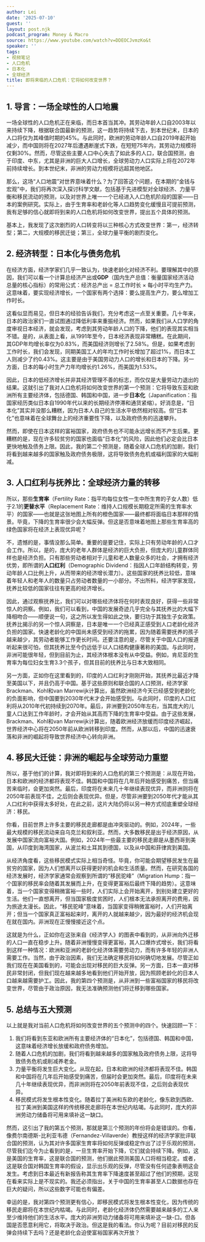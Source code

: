 ```yaml
---
author: Lei
date: '2025-07-10'
guest: ''
layout: post.njk
podcast_program: Money & Macro
source: https://www.youtube.com/watch?v=DDEOCJvmzKo&t
speaker: ''
tags:
- 视频笔记
- 人口危机
- 日本化
- 全球经济
title: 即将来临的人口危机：它将如何改变世界？
---
```


## 1. 导言：一场全球性的人口地震

一场全球性的人口危机正在来临，而日本首当其冲。其劳动年龄人口自2003年以来持续下降，根据联合国最新的预测，这一趋势将持续下去，到本世纪末，日本的人口将仅为其峰值时期的45%。与此同时，欧洲的劳动年龄人口自2019年起开始减少，而中国则将在2027年后遭遇断崖式下跌，在短短75年内，其劳动力规模将仅剩30%。然而，尽管这些主要人口中心失去了如此多的人口，联合国预测，由于印度、中东，尤其是非洲的巨大人口增长，全球劳动力人口实际上将在2072年前持续增长。到本世纪末，非洲的劳动力规模将远超其他地区。

那么，这场“人口地震”对世界意味着什么？为了回答这个问题，在本期的“金钱与宏观”中，我们将再次深入探讨科学文献，包括基于先进模型对全球经济、力量平衡和移民流动的预测，以及对世界上唯一一个已经进入人口危机阶段的国家——日本的案例研究。实际上，由于生育率和老龄化等人口趋势变化缓慢且可提前预测，我有足够的信心就即将到来的人口危机将如何改变世界，提出五个具体的预测。

基本上，我发现了这次剧烈的人口转变将以三种核心方式改变世界：第一，经济转型；第二，大规模的移民迁徙；第三，全球力量平衡的剧烈变化。

## 2. 经济转型：日本化与债务危机

在经济方面，经济学家们几乎一致认为，快速老龄化对经济不利。要理解其中的原因，我们可以看一个计算总经济产出或**GDP**（国内生产总值：衡量国家经济活动总量的核心指标）的常用公式：经济总产出
= 总工作时长 ×
每小时平均生产力。这意味着，要实现经济增长，一个国家有两个选择：要么提高生产力，要么增加工作时长。

这看似显而易见，但日本的经验告诉我们，充分考虑这一点至关重要。几十年来，日本的政治家们一直试图通过降低利率来重振经济。然而，如果我们从人口学的角度审视日本经济，就会发现，考虑到其劳动年龄人口的下降，他们的表现其实相当不错。是的，从表面上看，从1991年至今，日本经济表现非常糟糕。在此期间，其GDP年均增长率仅为0.83%，而美国经济则增长了2.58%。但是，如果考虑到工作时长，我们会发现，同期美国工人的年均工作时长增加了超过1%，而日本工人则减少了约0.43%。这主要是由于美国劳动力人口的增长和日本的下降。另一方面，日本的每小时生产力年均增长约1.26%，而美国为1.53%。

因此，日本的低经济增长并非其经济管理不善的标志，而仅仅是大量劳动力退出的结果。这就引出了我对人口危机将如何改变世界的第一个预测：它将导致东亚和欧洲所有主要经济体，包括德国、韩国和中国，进一步**日本化**（Japanification：指国家经历类似日本自1990年代以来的长期经济停滞和通货紧缩）。好消息是，“日本化”其实并没那么糟糕，因为日本人自己的生活水平依然相对较高。但“日本化”也意味着在全球舞台上的经济重要性下降，以及政府债务的迅速攀升。

然而，即使在日本这样的富裕国家，政府债务也不可能永远增长而不产生后果。更糟糕的是，现在许多较贫穷的国家也面临“日本化”的风险，因此他们必定会比日本更快地触及债务上限。因此，我的第二个预测是，随着全球人口危机的加剧，我们将看到越来越多的国家触及政府债务极限，这将导致债务危机或福利国家的大幅削减。

## 3. 人口红利与抚养比：全球经济力量的转移

所以，那些**生育率**（Fertility
Rate：指平均每位女性一生中所生育的子女人数）低于2.1的**更替水平**（Replacement
Rate：维持人口规模长期稳定所需的生育率水平）的国家——也就是这张地图上所有的橙色国家——最终都将面临日本那样的情景。毕竟，下降的生育率很少会大幅反弹。但这是否意味着地图上那些生育率高的绿色国家将在经济上表现优异呢？

不，遗憾的是，事情没那么简单。重要的是要记住，实际上只有劳动年龄的人口才会工作。所以，是的，庞大的老年人群体是经济的巨大负担，但庞大的儿童群体同样也是经济负担。只有那些劳动者相对于儿童和老人数量众多的社会，才拥有经济优势，即所谓的**人口红利**（Demographic Dividend：指因人口年龄结构转变，劳动年龄人口比例上升，从而带来的经济增长潜力）。这些国家的抚养比较低，意味着年轻人和老年人的数量只占劳动者数量的一小部分。不出所料，经济学家发现，抚养比较低的国家往往有更高的经济增长。

因此，通过观察抚养比，我们可以对哪些经济体将在何时表现良好，获得一些非常惊人的洞察。例如，我们可以看到，中国的发展奇迹几乎完全与其抚养比的大幅下降相吻合——顺便说一句，这之所以发生得如此之快，要归功于其独生子女政策。抚养比揭示的另一个惊人洞察是，日本是唯一一个已经真正感受到人口老龄化经济负担的国家。快速老龄化的中国尚未感受到经济的拖累，因为随着需要抚养的孩子越来越少，其劳动者能够工作更长时间。还要注意的是，尽管关于中国人口的报道听起来很可怕，但其抚养比至今仍远低于以人口结构健康著称的美国。与此同时，非洲可能很年轻，但到目前为止，其经济体根本没有从中受益。例如，肯尼亚的生育率为每位妇女生育3.3个孩子，但其目前的抚养比与日本大致相同。

另一方面，正如你在这里看到的，印度的人口红利才刚刚开始，其抚养比最近才降至美国以下，并且仍高于中国。基于这些原则和联合国的人口预测，经济学家Brackman、Kohl和van
Marrewijk计算出，虽然欧洲经济今天已经感受到老龄化的负面影响，但中国要到2030年代末才会开始感受到。与此同时，印度的人口红利将从2010年代初持续到2070年。最后，非洲要到2050年左右，当其庞大的儿童人口达到工作年龄时，才会开始从其高而下降的生育率中受益。由于这些发展，Brackman、Kohl和van
Marrewijk计算出，随着欧洲经济放缓而印度经济崛起，世界经济中心将在2050年前从欧洲转移到印度。然而，从那以后，中国的迅速衰落和非洲的崛起将导致世界经济中心转向非洲。

## 4. 移民大迁徙：非洲的崛起与全球劳动力重塑

所以，基于他们的计算，我对即将到来的人口危机的第三个预测是：从现在开始，日本和欧洲的经济都将表现不佳。韩国和中国将在几年后开始感受到痛苦，但当痛苦来临时，会更加突然。最后，印度将在未来几十年继续表现优异，而非洲则将在2050年前表现不佳，之后则会表现优异。但是，尽管非洲要到2050年代才能从其人口红利中获得太多好处，在此之前，这片大陆仍将以另一种方式彻底重塑全球经济：移民。

你看，目前世界上许多主要的移民走廊都是由冲突驱动的。例如，2024年，一些最大规模的移民流动来自乌克兰和叙利亚。然而，大多数移民是出于经济原因，从发展中国家流向富裕大国。例如，2024年一些最主要的移民走廊是从墨西哥到美国，从印度到海湾国家，从波兰和土耳其到德国，以及从中国和菲律宾到美国。

从经济角度看，这些移民模式实际上相当奇怪。毕竟，你可能会期望移民发生在最贫穷的国家，因为人们想离开以获得更好的机会和生活质量。然而，在研究各国的经济发展时，经济学家通常会观察到所谓的“移民驼峰”（Migration
Hump：指一个国家的移民率会随着其发展而上升，在变得更富裕后最终下降的趋势）。这意味着，当一个国家变得稍微富裕一些时，人们实际上会开始离开，到别处建立更好的生活。他们一直想离开，但当国家极度贫困时，人们根本无法承担离开的费用，因为旅途太漫长。因此，“移民驼峰”意味着，当国家变得稍微富裕时，人们开始离开；但当一个国家真正富裕起来时，离开的人就越来越少，因为最好的经济机会现在就在国内。非洲现在正慢慢接近这个点。

这就是为什么，正如你在这张来自《经济学人》的图表中看到的，从非洲向外迁移的人口一直在稳步上升。随着非洲慢慢变得更富裕，其人口爆炸式增长，我们将看到这样一种情况：欧洲和亚洲的老龄化经济体需要劳动力，而有许多年轻的非洲人需要工作。当然，由于政治因素，我们无法确定移民将如何确切地发展。尽管正如我们现在在美国看到的，可能会出现对移民的巨大反弹。另一方面，日本一直对移民非常封闭，但我们现在越来越多地看到他们开始开放，因为照顾老龄化的日本人口越来越需要护工。因此，我的第四个预测是，从非洲到一些富裕国家的移民将改变世界，尽管由于政治原因，我无法准确预测他们将迁移到哪些国家。

## 5. 总结与五大预测

以上就是我对当前人口危机将如何改变世界的五个预测中的四个。快速回顾一下：

1.  我们将看到东亚和欧洲所有主要经济体的“日本化”，包括德国、韩国和中国，这意味着经济增长放缓和政府债务增加。
2.  随着人口危机的加剧，我们将看到越来越多的国家触及政府债务上限，这将导致债务危机或削减养老金。
3.  力量平衡将发生巨大变化。从现在起，日本和欧洲的经济都将表现不佳。韩国和中国将在几年后开始感受到痛苦，但届时会更加突然。最后，印度将在未来几十年继续表现优异，而非洲则将在2050年前表现不佳，之后则会表现优异。
4.  移民模式将发生根本性变化。随着拉丁美洲和东欧的老龄化，像东欧到西欧、拉丁美洲到美国这样的传统移民走廊将在本世纪内枯竭。与此同时，庞大的非洲劳动力储备将可用来填补这一缺口。

然而，这引出了我的第五个预测，那就是第三个预测的年份将会是错误的。你看，像费尔南德斯-比利亚韦德（Fernandez-Villaverde）教授这样的经济学家批评联合国的预测，认为其对许多国家生育率将如何反弹或稳定作出了过于乐观的预测，尽管我们迄今为止看到的是，一旦生育率开始下降，它们就会持续下降。例如，这是美国的生育率，这是联合国的预测，他们据此预测美国人口将相当稳定。或者，这是联合国对韩国生育率的假设，显示出乐观的反弹，尽管没有任何迹象表明这会发生。考虑到日本最近有新报告称其生育率下降速度甚至超过了他们的预期，这现在看来实际上是不现实的。我还必须指出，关于中国的生育率甚至人口数据也存在巨大的疑问，所以这些数字可能也有偏差。

幸运的是，我对第四个预测更有信心，即移民模式将发生根本性变化，因为传统的移民走廊将在本世纪内枯竭。与此同时，老龄化经济体仍然需要越来越多的工人来至少维持他们的生活水平。庞大的非洲劳动力储备将可用来填补这一缺-口。但各国是否愿意利用它，将取决于政治。但这是我的看法。你认为呢？目前对移民的反弹会持续下去吗？还是老龄化会迫使富裕国家再次开放？
